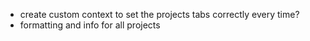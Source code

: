 - create custom context to set the projects tabs correctly every time? 
- formatting and info for all projects
